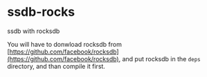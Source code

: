 ssdb-rocks
==========

ssdb with rocksdb

You will have to donwload rocksdb from [https://github.com/facebook/rocksdb](https://github.com/facebook/rocksdb), and put rocksdb in the ```deps``` directory, and than compile it first.

